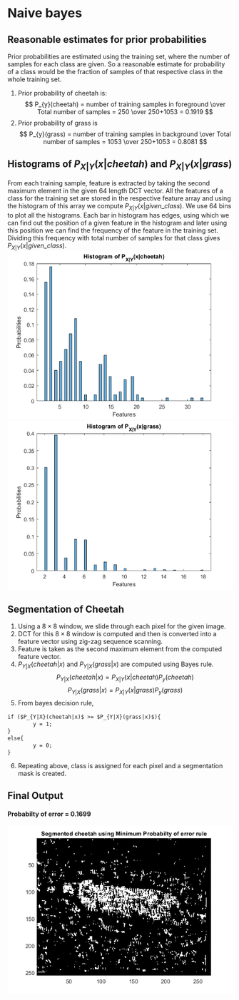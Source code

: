 # Naive bayes
## Reasonable estimates for prior probabilities
Prior probabilities are estimated using the training set, where the number of samples for each class are given. So a reasonable estimate for probability of a
class would be the fraction of samples of that respective class in the whole training set.
1. Prior probability of cheetah is:
	$$ P_{y}(cheetah) = number of training samples in foreground \over Total number of samples = 250 \over 250+1053 = 0.1919 $$
2. Prior probability of grass is 
	$$ P_{y}(grass) = number of training samples in background \over Total number of samples  = 1053 \over 250+1053 = 0.8081 $$

## Histograms of $P_{X|Y}(x|cheetah)$ and $P_{X|Y}(x|grass)$
From each training sample, feature is extracted by taking the second maximum element in the given 64 length DCT vector. All the features of a class for the training set are stored in the respective feature array and using the histogram of this array we compute $P_{X|Y}(x|given\_class)$. We use 64 bins to plot all the histograms. Each bar in histogram has edges, using which we can find out the position of a given feature in the histogram and later using this position we can find the frequency of the feature in the training set. Dividing this frequency with total number of samples for that class gives $P_{X|Y}(x|given\_class)$.
![Histogram cheetah](results/b_cheetah.png)
![Histogram grass](results/b_grass.png)

## Segmentation of Cheetah
1. Using a $8\times8$ window, we slide through each pixel for the given image.
2. DCT for this $8\times8$ window is computed and then is converted into a feature vector using zig-zag sequence scanning.
3. Feature is taken as the second maximum element from the computed feature vector.
4. $P_{Y|X}(cheetah|x)$ and $P_{Y|X}(grass|x)$ are computed using Bayes rule.
	        $$P_{Y|X}(cheetah|x) = P_{X|Y}(x|cheetah)P_{y}(cheetah)$$
	        $$P_{Y|X}(grass|x) = P_{X|Y}(x|grass)P_{y}(grass)$$
5. From bayes decision rule,
```
if ($P_{Y|X}(cheetah|x)$ >= $P_{Y|X}(grass|x)$){
        y = 1;
}
else{
        y = 0;
}
```
6. Repeating above, class is assigned for each pixel and a segmentation mask is created.

## Final Output
#### Probabilty of error =  0.1699

![output](results/out.png)